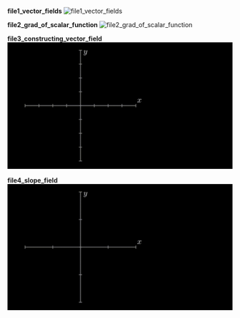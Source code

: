 **file1_vector_fields**
![file1_vector_fields](gifs/file1_vector_fields.gif)

**file2_grad_of_scalar_function**
![file2_grad_of_scalar_function](gifs/file2_grad_of_scalar_function.gif)

**file3_constructing_vector_field**
![file3_constructing_vector_field](gifs/file3_constructing_vector_field.gif)

**file4_slope_field**
![file4_slope_field](gifs/file4_slope_field.gif)
